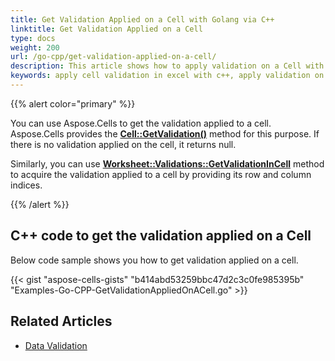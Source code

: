 ```yaml
---
title: Get Validation Applied on a Cell with Golang via C++
linktitle: Get Validation Applied on a Cell
type: docs
weight: 200
url: /go-cpp/get-validation-applied-on-a-cell/
description: This article shows how to apply validation on a Cell with Golang via C++.
keywords: apply cell validation in excel with c++, apply validation on a cell in excel with c++, apply validation in excel with c++, cell validation in excel with c++, c++ apply cell validation in excel, c++ apply validation on a cell in excel, c++ cell validation in excel, c++ cell validation
---
```


{{% alert color="primary" %}}

You can use Aspose.Cells to get the validation applied to a cell. Aspose.Cells provides the [**Cell::GetValidation()**](https://reference.aspose.com/cells/go-cpp/cell/getvalidation/) method for this purpose. If there is no validation applied on the cell, it returns null.

Similarly, you can use [**Worksheet::Validations::GetValidationInCell**](https://reference.aspose.com/cells/go-cpp/validationcollection/getvalidationincell/) method to acquire the validation applied to a cell by providing its row and column indices.

{{% /alert %}}

## C++ code to get the validation applied on a Cell

Below code sample shows you how to get validation applied on a cell.

{{< gist "aspose-cells-gists" "b414abd53259bbc47d2c3c0fe985395b" "Examples-Go-CPP-GetValidationAppliedOnACell.go" >}}
## Related Articles

- [Data Validation](/cells/cpp/data-validation/)